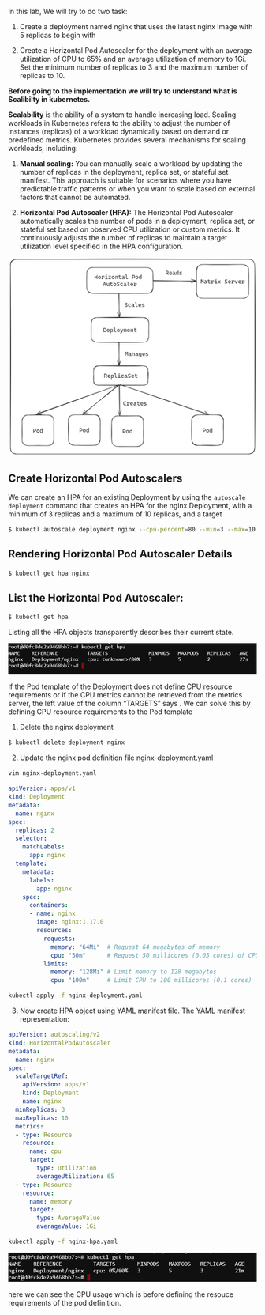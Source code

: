 In this lab, We will try to do two task:
1. Create a deployment named nginx that uses the latast nginx image with 5 replicas to begin with

2. Create a Horizontal Pod Autoscaler for the deployment with an average utilization of CPU to 65% and an average utilization of memory to 1Gi. Set the minimum number of replicas to 3 and the maximum number of replicas to 10.

**Before going to the implementation we will try to understand what is Scalibilty in kubernetes.**

**Scalability** is the ability of a system to handle increasing load.
Scaling workloads in Kubernetes refers to the ability to adjust the number of instances (replicas) of a workload dynamically based on demand or predefined metrics. Kubernetes provides several mechanisms for scaling workloads, including:

1. **Manual scaling:** You can manually scale a workload by updating the number of replicas in the deployment, replica set, or stateful set manifest. This approach is suitable for scenarios where you have predictable traffic patterns or when you want to scale based on external factors that cannot be automated.

2. **Horizontal Pod Autoscaler (HPA):** The Horizontal Pod Autoscaler automatically scales the number of pods in a deployment, replica set, or stateful set based on observed CPU utilization or custom metrics. It continuously adjusts the number of replicas to maintain a target utilization level specified in the HPA configuration.

![alt text](image.png)

## Create Horizontal Pod Autoscalers

We can create an HPA for an existing Deployment by using the `autoscale deployment` command that creates an HPA for the nginx Deployment, with a minimum of 3 replicas and a maximum of 10 replicas, and a target
```bash
$ kubectl autoscale deployment nginx --cpu-percent=80 --min=3 --max=10
```

## Rendering Horizontal Pod Autoscaler Details

```bash
$ kubectl get hpa nginx
```

## List the Horizontal Pod Autoscaler:

```bash
$ kubectl get hpa
```
Listing all the HPA objects transparently describes their current state.

![alt text](/gethpa.png)

If the Pod template of the Deployment does not define CPU resource requirements or if the CPU metrics cannot be retrieved from the metrics server, the left value of the column “TARGETS” says <unknown>. We can solve this by defining CPU resource requirements to the Pod template
1. Delete the nginx deployment

```bash
$ kubectl delete deployment nginx
```

2. Update the nginx pod definition file nginx-deployment.yaml

```bash
vim nginx-deployment.yaml
```

```YAML
apiVersion: apps/v1
kind: Deployment
metadata:
  name: nginx
spec:
  replicas: 2
  selector:
    matchLabels:
      app: nginx
  template:
    metadata:
      labels:
        app: nginx
    spec:
      containers:
      - name: nginx
        image: nginx:1.17.0
        resources:
          requests:
            memory: "64Mi"  # Request 64 megabytes of memory
            cpu: "50m"      # Request 50 millicores (0.05 cores) of CPU
          limits:
            memory: "128Mi" # Limit memory to 128 megabytes
            cpu: "100m"     # Limit CPU to 100 millicores (0.1 cores)
```

```bash
kubectl apply -f nginx-deployment.yaml
```

3. Now create HPA object using YAML manifest file.
The YAML manifest representation:

```YAML
apiVersion: autoscaling/v2
kind: HorizontalPodAutoscaler
metadata:
  name: nginx
spec:
  scaleTargetRef:
    apiVersion: apps/v1
    kind: Deployment
    name: nginx
  minReplicas: 3
  maxReplicas: 10
  metrics:
  - type: Resource
    resource:
      name: cpu
      target:
        type: Utilization
        averageUtilization: 65
  - type: Resource
    resource:
      name: memory
      target:
        type: AverageValue
        averageValue: 1Gi
```

```bash
kubectl apply -f nginx-hpa.yaml
```

![alt](gethpa2.png)

here we can see the CPU usage which is <unknown> before defining the resouce requirements of the pod definition.